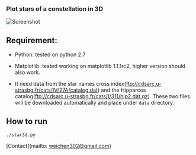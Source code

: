 ### Plot stars of a constellation in 3D

![Screenshot][]

## Requirement:

 * Python: tested on python 2.7

 * Matplotlib: tested working on matplotlib 1.1.1rc2, higher version should also
 work.

 * It need data from the star names cross index(ftp://cdsarc.u-strasbg.fr/cats/IV/27A/catalog.dat) and the Hipparcos catalog(ftp://cdsarc.u-strasbg.fr/cats/I/311/hip2.dat.gz). These two files will be downloaded automatically and place under `data` directory.


## How to run

    ./star3d.py


[Contact](mailto: weichen302@gmail.com)

[Screenshot]: http://infinet.github.io/images/star3d_1000.gif
